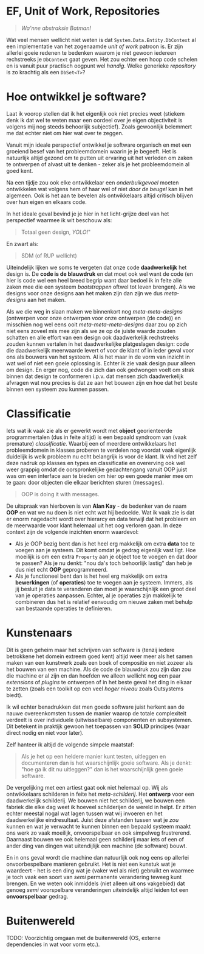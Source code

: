 # EF, Unit of Work, Repositories
> *Wa'nne abstraksie Batman!*

Wat veel mensen wellicht niet weten is dat `System.Data.Entity.DbContext` al een implementatie van het zogenaamde *unit of work* patroon is. Er zijn allerlei goeie redenen te bedenken waarom je niet gewoon iedereen rechstreeks je `DbContext` gaat geven. Het zou echter een hoop code schelen en is vanuit puur practisch oogpunt wel *handig*. Welke generieke *repository* is zo krachtig als een `DbSet<T>`?

# Hoe ontwikkel je software?
Laat ik voorop stellen dat ik het eigenlijk ook niet precies weet (stiekem denk ik dat wel te weten maar een oordeel over je eigen objectiviteit is volgens mij nog steeds behoorlijk subjectief). Zoals gewoonlijk belemmert me dat echter niet om hier wat over te zeggen. 

Vanuit mijn ideale perspectief ontwikkel je software organisch en met een groeiend besef van het probleemdomein waarin je je begeeft. Het is natuurlijk altijd gezond om te putten uit ervaring uit het verleden om zaken te ontwerpen of alvast uit te denken - zeker als je het probleemdomein al goed kent. 

Na een tijdje zou ook elke ontwikkelaar een *onderbuikgevoel* moeten ontwikkelen wat volgens hem of haar wel of niet *door de beugel* kan in het algemeen. Ook is het aan te bevelen als ontwikkelaars altijd critisch blijven over hun eigen en elkaars code.

In het ideale geval bevind je je hier in het licht-grijze deel van het perspectief waarmee ik wit beschouw als: 

> Totaal geen design, *YOLO!*" 

En zwart als:

> SDM (of RUP wellicht)

Uiteindelijk lijken we soms te vergeten dat onze code **daadwerkelijk** het design is. De **code is de blauwdruk** en dat moet ook wel want de code (en hier is code wel een heel breed begrip want daar bedoel ik in feite alle zaken mee die een systeem *bootstrappen* oftwel tot leven brengen). Als we designs voor onze designs aan het maken zijn dan zijn we dus *meta-designs* aan het maken.

Als we die weg in slaan maken we binnenkort nog *meta-meta-designs* (ontwerpen voor onze ontwerpen voor onze ontwerpen (de code)) en misschien nog wel eens ooit *meta-meta-meta-designs* daar zou op zich niet eens zoveel mis mee zijn als we ze op de juiste waarde zouden schatten en alle effort van een design ook daadwerkelijk rechstreeks zouden kunnen vertalen in het daadwerkelijke platgeslagen design: code die daadwerkelijk meerwaarde levert of voor de klant of in ieder geval voor ons als bouwers van het systeem. Al is het maar in de vorm van inzicht in wat wel of niet een goeie oplossing is. Echter ik zie vaak design puur alleen om design. En erger nog, code die zich dan ook gedwongen voelt om strak binnen dat design te conformeren i.p.v. dat mensen zich daadwerkelijk afvragen wat nou precies is dat ze aan het bouwen zijn en hoe dat het beste binnen een systeem zou kunnen passen. 

# Classificatie
Iets wat ik vaak zie als er gewerkt wordt met **object** georienteerde programmertalen (dus in feite altijd) is een bepaald syndroom van (vaak premature) *classificatie*. Waarbij een of meerdere ontwikkelaars het probleemdomein in klasses proberen te verdelen nog voordat vaak eigenlijk duidelijk is welk probleem nu echt belangrijk is voor de klant. Ik vind het zelf deze nadruk op klasses en types en classificatie en overerving ook wel weer grappig omdat de oorspronkelijke gedachtengang vanuit OOP juist was om een interface aan te bieden om hier op een goede manier mee om te gaan: door objecten die elkaar berichten sturen (messages). 

> OOP is doing it with messages.

De uitspraak van hierboven is van **Alan Kay** - de bedenker van de naam **OOP** en wat we nu doen is niet echt wat hij bedoelde. Wat ik vaak zie is dat er enorm nagedacht wordt over hierarcy en data terwijl dat het probleem en de meerwaarde voor klant helemaal uit het oog verloren gaan. In deze context zijn de volgende inzichten enorm waardevol:

* Als je OOP bezig bent dan is het heel erg makkelijk om extra **data** toe te voegen aan je systeem. Dit komt omdat je gedrag eigenlijk vast ligt. Hoe moeilijk is om een extra `Property` aan je object toe te voegen en dat door te passen? Als je nu denkt: "nou da's toch behoorlijk lastig" dan heb je dus niet echt **OOP** geprogrammeerd.
* Als je functioneel bent dan is het heel erg makkelijk om extra **bewerkingen** (of **operaties**) toe te voegen aan je systeem. Immers, als jij besluit je data te veranderen dan moet je waarschijnlijk een groot deel van je operaties aanpassen. Echter, al je operaties zijn makkelijk te combineren dus het is relatief eenvoudig om nieuwe zaken met behulp van bestaande operaties te definieren.

# Kunstenaars
Dit is geen geheim maar het schrijven van software is (tenzij iedere betrokkene het domein extreem goed kent) altijd weer meer als het samen maken van een kunstwerk zoals een boek of compositie en niet zozeer als het bouwen van een machine. Als de code de blauwdruk zou zijn dan zou die machine er al zijn en dan hoefden we alleen wellicht nog een paar *extensions* of *plugins* te ontwerpen of in het beste geval het ding in elkaar te zetten (zoals een toolkit op een veel *hoger niveau* zoals Outsystems biedt). 

Ik wil echter benadrukken dat men goede software juist herkent aan de nauwe overeenkomsten tussen de manier waarop de totale complexiteit verdeelt is over individuele (uitwisselbare) componenten en subsystemen. Dit betekent in praktijk gewoon het toepassen van **SOLID** principes (waar direct nodig en niet voor later).

Zelf hanteer ik altijd de volgende simpele maatstaf: 

> Als je het op een heldere manier kunt testen, uitleggen en documenteren dan is het waarschijnlijk goeie software. Als je denkt: "hoe ga ik dit nu uitleggen?" dan is het waarschijnlijk geen goeie software.

De vergelijking met een artiest gaat ook niet helemaal op. Wij als ontwikkelaars schilderen in feite het *meta-schilderij*. Het **ontwerp** voor een daadwerkelijk schilderij. We bouwen niet het schilderij, we bouwen een fabriek die elke dag weet ik hoeveel schilderijen de wereld in helpt. Er zitten echter meestal nogal wat lagen tussen wat wij invoeren en het daadwerkelijke eindresultaat. Juist deze afstanden tussen wat je *zou* kunnen en wat je verwacht te kunnen binnen een bepaald systeem maakt ons werk zo vaak moeilijk, onvoorspelbaar en ook simpelweg frustrerend. Daarnaast bouwen we ook helemaal geen schilderij maar iets of een of ander ding van dingen wat uitendijlijk een machine (de software) bouwt. 

En in ons geval wordt die machine dan natuurlijk ook nog eens op allerlei onvoorbespelbare manieren gebruikt. Het is niet een kunstuk wat je waardeert - het is een ding wat je (vaker wel als niet) gebruikt en waarmee je toch vaak een soort van *semi* permanente verandering teweeg kunt brengen. En we weten ook inmiddels (niet alleen uit ons vakgebied) dat genoeg *semi* voorspelbare veranderingen uiteindelijk altijd leiden tot een **onvoorspelbaar** gedrag.

# Buitenwereld
TODO: Voorzichtig omgaan met de buitenwereld (OS, externe dependencies in wat voor vorm etc.).